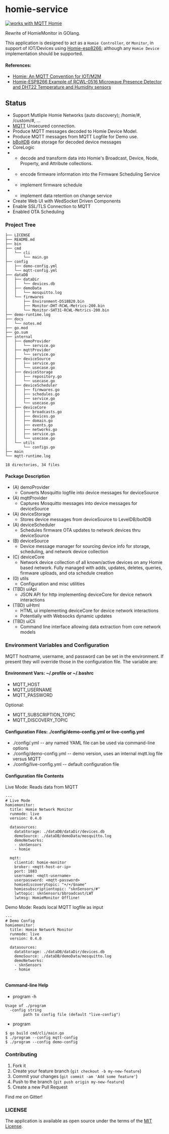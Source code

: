 # homie-service
<a href="https://homieiot.github.io/">
  <img src="https://homieiot.github.io/img/works-with-homie.png" alt="works with MQTT Homie">
</a>

Rewrite of HomieMonitor in GOlang.


This application is designed to act as a `Homie Controller`, or `Monitor`, 
in support of IOT/Devices using [Homie-esp8266](https://github.com/homieiot/homie-esp8266); although any `Homie Device` implementation should be supported.

#### References: 
* [Homie: An MQTT Convention for IOT/M2M](https://homieiot.github.io/specification/)
* [Homie-ESP8266 Example of RCWL-0516 Microwave Presence Detector and DHT22 Temperature and Humidity sensors](https://github.com/skoona/EnvironmentMonitor_DHT)

## Status
* Support Mutliple Homie Networks (auto discovery); /homie/#, /custom/#, ...
* [MQTT](https://github.com/eclipse/paho.mqtt.golang) Unsecured connection.
* Produce MQTT messages decoded to Homie Device Model.
* Produce MQTT messages from MQTT Logfile for Demo use.
* [bBoltDB](https://github.com/boltdb/bolt) data storage for decoded device messages
* CoreLogic 
* * decode and transform data into Homie's Broadcast, Device, Node, Property, and Attribute collections.
* * encode firmware information into the Firmware Scheduling Service
* * implement firmware schedule
* * implement data retention on change service
* Create Web UI with WedSocket Driven Components
* Enable SSL/TLS Connection to MQTT
* Enabled OTA Scheduling

### Project Tree
```
├── LICENSE
├── README.md
├── bin
├── cmd
│   └── cli
│       └── main.go
├── config
│   ├── demo-config.yml
│   └── mqtt-config.yml
├── dataDB
│   ├── dataDir
│   │   └── devices.db
│   ├── demoData
│   │   └── mosquitto.log
│   └── firmwares
│       ├── Environment-DS18B20.bin
│       ├── Monitor-DHT-RCWL-Metrics-200.bin
│       └── Monitor-SHT31-RCWL-Metrics-200.bin
├── demo-runtime.log
├── docs
│   └── notes.md
├── go.mod
├── go.sum
├── internal
│   ├── demoProvider
│   │   └── service.go
│   ├── mqttProvider
│   │   └── service.go
│   ├── deviceSource
│   │   ├── service.go
│   │   └── usecase.go
│   ├── deviceStorage
│   │   ├── repository.go
│   │   └── usecase.go
│   ├── deviceScheduler
│   │   ├── firmwares.go
│   │   ├── schedules.go
│   │   ├── service.go
│   │   └── usecase.go
│   ├── deviceCore
│   │   ├── broadcasts.go
│   │   ├── devices.go
│   │   ├── domain.go
│   │   ├── events.go
│   │   ├── networks.go
│   │   ├── service.go
│   │   └── usecase.go
│   └── utils
│       └── configs.go
├── main
└── mqtt-runtime.log

18 directories, 34 files
```

#### Package Description
* (A) demoProvider
  - Converts Mosquitto logfile into device messages for deviceSource
* (A) mqttProvider
  - Captures Mosquitto messages into device messages for deviceSource
* (A) deviceStorage
  - Stores device messages from deviceSource to LevelDB/boltDB 
* (A) deviceScheduler
  - Schedules firmware OTA updates to network devices thru deviceSource
* (B) deviceSource
  - Device message manager for sourcing device info for storage, scheduling, and network device collection
* (C) deviceCore
  - Network device collection of all known/active devices on any Homie based network.  Fully managed with adds, updates, deletes, queries, firmware uploads, and ota schedule creation
* (0) utils
  - Configuration and misc utilities
* (TBD) uiApi
  - JSON API for http implementing deviceCore for device network interactions
* (TBD) uiHtml
  - HTML ui implementing deviceCore for device network interactions
  - Potentially with Websocks dynamic updates
* (TBD) uiCli
  - Command line interface allowing data extraction from core network models




### Environment Variables and Configuration
MQTT hostname, username, and password can be set in the environment.  If present they will override those in the configuration file.  The variable are:

#### Environment Vars: ~/.profile or ~/.bashrc
* MQTT_HOST
* MQTT_USERNAME
* MQTT_PASSWORD

Optional:
* MQTT_SUBSCRIPTION_TOPIC
* MQTT_DISCOVERY_TOPIC


#### Configuration Files: ./config/demo-config.yml or live-config.yml
* ./config/<anyname>.yml     -- any named YAML file can be used via command-line options
* ./config/demo-config.yml   -- demo version, uses an internal mqtt.log file versus MQTT
* ./config/live-config.yml   -- default configuration file

#### Configuration file Contents
Live Mode: Reads data from MQTT
```
---
# Live Mode
homiemonitor:
  title: Homie Network Monitor
  runmode: live
  version: 0.4.0

  datasources: 
    dataStorage: ./dataDB/dataDir/devices.db
    demoSource: ./dataDB/demoData/mosquitto.log
    demoNetworks:
    - sknSensors
    - homie

  mqtt:
    clientid: homie-monitor
    broker: <mqtt-host-or-ip>
    port: 1883
    username: <mqtt-username>
    userpassword: <mqtt-password>
    homiediscoverytopic: "+/+/$name"
    homiesubscriptiontopic: "sknSensors/#"
    lwttopic: sknSensors/$broadcast/LWT
    lwtmsg: HomieMonitor Offline!

```

Demo Mode: Reads local MQTT logfile as input
```
---
# Demo Config
homiemonitor:
  title: Homie Network Monitor
  runmode: live
  version: 0.4.0

  datasources: 
    dataStorage: ./dataDB/dataDir/devices.db
    demoSource: ./dataDB/demoData/mosquitto.log
    demoNetworks:
    - sknSensors
    - homie
  
```

#### Command-line Help
* program -h
```
Usage of ./program
  -config string
        path to config file (default "live-config")
```

* program 
```
$ go build cmd/cli/main.go 
$ ./program --config mqtt-config
$ ./program --config demo-config
```

### Contributing

1. Fork it
2. Create your feature branch (`git checkout -b my-new-feature`)
3. Commit your changes (`git commit -am 'Add some feature'`)
4. Push to the branch (`git push origin my-new-feature`)
5. Create a new Pull Request

Find me on Gitter!

### LICENSE
The application is available as open source under the terms of the [MIT License](http://opensource.org/licenses/MIT).